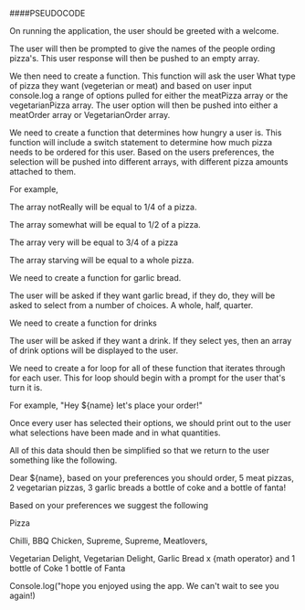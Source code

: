 ####PSEUDOCODE 

On running the application, the user should be greeted with a welcome. 

The user will then be prompted to give the names of the people ording pizza's. This user response will then be pushed to an empty array. 

We then need to create a function. This function will ask the user What type of pizza they want (vegeterian or meat) and based on user input console.log a range of options pulled for either the meatPizza array or the vegetarianPizza array. The user option will then be pushed into either a meatOrder array or VegetarianOrder array. 

We need to create a function that determines how hungry a user is. This function will include a switch statement to determine how much pizza needs to be ordered for this user. Based on the users preferences, the selection will be pushed into different arrays, with different pizza amounts attached to them. 

For example, 

The array notReally will be equal to 1/4 of a pizza. 

The array somewhat will be equal to 1/2 of a pizza.

The array very will be equal to 3/4 of a pizza 

The array starving will be equal to a whole pizza. 

We need to create a function for garlic bread. 

The user will be asked if they want garlic bread, if they do, they will be asked to select from a number of choices. A whole, half, quarter. 

We need to create a function for drinks 

The user will be asked if they want a drink. If they select yes, then an array of drink options will be displayed to the user. 

We need to create a for loop for all of these function that iterates through for each user. This for loop should begin with a prompt for the user that's turn it is. 

For example, "Hey ${name} let's place your order!"

Once every user has selected their options, we should print out to the user what selections have been made and in what quantities. 

All of this data should then be simplified so that we return to the user something like the following. 

Dear ${name}, based on your preferences you should order, 5 meat pizzas, 2 vegetarian pizzas, 3 garlic breads a bottle of coke and a bottle of fanta! 

Based on your preferences we suggest the following 

Pizza 

Chilli, 
BBQ Chicken,
Supreme, 
Supreme, 
Meatlovers, 

Vegetarian Delight, 
Vegetarian Delight, 
Garlic Bread x {math operator}
and 
1 bottle of Coke 
1 bottle of Fanta 

Console.log("hope you enjoyed using the app. We can't wait to see you again!)




